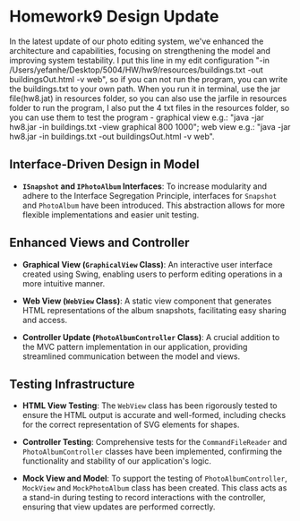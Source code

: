 
# Homework9 Design Update

In the latest update of our photo editing system, we've enhanced the architecture and capabilities, focusing on strengthening the model and improving system testability. I put this line in my edit configuration "-in /Users/yefanhe/Desktop/5004/HW/hw9/resources/buildings.txt -out buildingsOut.html -v web", so if you can not run the program, you can write the buildings.txt to your own path. When you run it in terminal, use the jar file(hw8.jat) in resources folder, so you can also use the jarfile in resources folder to run the program, I also put the 4 txt files in the resources folder, so you can use them to test the program - graphical view e.g.: "java -jar hw8.jar -in buildings.txt -view graphical 800 1000"; web view e.g.: "java -jar hw8.jar -in buildings.txt -out buildingsOut.html -v web".

## Interface-Driven Design in Model

- **`ISnapshot` and `IPhotoAlbum` Interfaces**: To increase modularity and adhere to the Interface Segregation Principle, interfaces for `Snapshot` and `PhotoAlbum` have been introduced. This abstraction allows for more flexible implementations and easier unit testing.

## Enhanced Views and Controller

- **Graphical View (`GraphicalView` Class)**: An interactive user interface created using Swing, enabling users to perform editing operations in a more intuitive manner.

- **Web View (`WebView` Class)**: A static view component that generates HTML representations of the album snapshots, facilitating easy sharing and access.

- **Controller Update (`PhotoAlbumController` Class)**: A crucial addition to the MVC pattern implementation in our application, providing streamlined communication between the model and views.

## Testing Infrastructure

- **HTML View Testing**: The `WebView` class has been rigorously tested to ensure the HTML output is accurate and well-formed, including checks for the correct representation of SVG elements for shapes.

- **Controller Testing**: Comprehensive tests for the `CommandFileReader` and `PhotoAlbumController` classes have been implemented, confirming the functionality and stability of our application's logic.

- **Mock View and Model**: To support the testing of `PhotoAlbumController`, `MockView` and `MockPhotoAlbum` class has been created. This class acts as a stand-in during testing to record interactions with the controller, ensuring that view updates are performed correctly.
